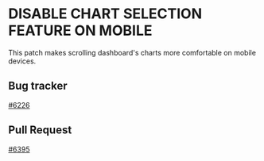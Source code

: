 # DISABLE CHART SELECTION FEATURE ON MOBILE

This patch makes scrolling dashboard's charts more comfortable on mobile devices.

## Bug tracker

[#6226](https://github.com/thingsboard/thingsboard/issues/6226)

## Pull Request

[#6395](https://github.com/thingsboard/thingsboard/pull/6395)
